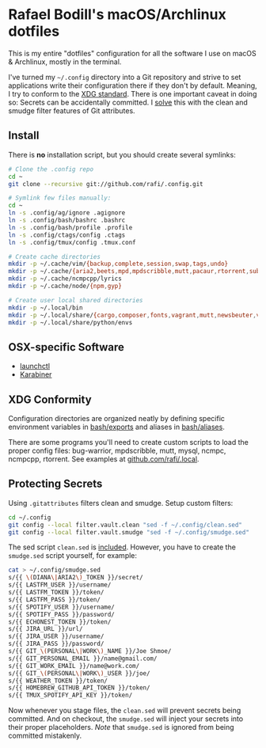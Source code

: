 # Rafael Bodill's macOS/Archlinux dotfiles

This is my entire "dotfiles" configuration for all the software I use on macOS
& Archlinux, mostly in the terminal.

I've turned my `~/.config` directory into a Git repository and strive to set
applications write their configuration there if they don't by default. Meaning,
I try to conform to the [XDG standard]. There is one important caveat in doing
so: Secrets can be accidentally committed. I [solve](#protecting-secrets) this
with the clean and smudge filter features of Git attributes.

## Install

There is **no** installation script, but you should create several symlinks:

```sh
# Clone the .config repo
cd ~
git clone --recursive git://github.com/rafi/.config.git

# Symlink few files manually:
cd ~
ln -s .config/ag/ignore .agignore
ln -s .config/bash/bashrc .bashrc
ln -s .config/bash/profile .profile
ln -s .config/ctags/config .ctags
ln -s .config/tmux/config .tmux.conf

# Create cache directories
mkdir -p ~/.cache/vim/{backup,complete,session,swap,tags,undo}
mkdir -p ~/.cache/{aria2,beets,mpd,mpdscribble,mutt,pacaur,rtorrent,subtitles,z}
mkdir -p ~/.cache/ncmpcpp/lyrics
mkdir -p ~/.cache/node/{npm,gyp}

# Create user local shared directories
mkdir -p ~/.local/bin
mkdir -p ~/.local/share/{cargo,composer,fonts,vagrant,mutt,newsbeuter,virtualbox}
mkdir -p ~/.local/share/python/envs
```

## OSX-specific Software

* [launchctl](./launch/)
* [Karabiner](./karabiner/)

## XDG Conformity

Configuration directories are organized neatly by defining
specific environment variables in [bash/exports](./bash/exports) and
aliases in [bash/aliases](./bash/aliases).

There are some programs you'll need to create custom scripts to load the
proper config files: bug-warrior, mpdscribble, mutt, mysql, ncmpc,
ncmpcpp, rtorrent. See examples at [github.com/rafi/.local].

## Protecting Secrets

Using `.gitattributes` filters clean and smudge. Setup custom filters:

```sh
cd ~/.config
git config --local filter.vault.clean "sed -f ~/.config/clean.sed"
git config --local filter.vault.smudge "sed -f ~/.config/smudge.sed"
```

The sed script `clean.sed` is [included](./clean.sed).
However, you have to create the `smudge.sed` script yourself, for example:

```sh
cat > ~/.config/smudge.sed
s/{{ \(DIANA\|ARIA2\)_TOKEN }}/secret/
s/{{ LASTFM_USER }}/username/
s/{{ LASTFM_TOKEN }}/token/
s/{{ LASTFM_PASS }}/token/
s/{{ SPOTIFY_USER }}/username/
s/{{ SPOTIFY_PASS }}/password/
s/{{ ECHONEST_TOKEN }}/token/
s/{{ JIRA_URL }}/url/
s/{{ JIRA_USER }}/username/
s/{{ JIRA_PASS }}/password/
s/{{ GIT_\(PERSONAL\|WORK\)_NAME }}/Joe Shmoe/
s/{{ GIT_PERSONAL_EMAIL }}/name@gmail.com/
s/{{ GIT_WORK_EMAIL }}/name@work.com/
s/{{ GIT_\(PERSONAL\|WORK\)_USER }}/joe/
s/{{ WEATHER_TOKEN }}/token/
s/{{ HOMEBREW_GITHUB_API_TOKEN }}/token/
s/{{ TMUX_SPOTIFY_API_KEY }}/token/
```

Now whenever you stage files, the `clean.sed` will prevent secrets being
committed. And on checkout, the `smudge.sed` will inject your secrets into
their proper placeholders. _Note_ that `smudge.sed` is ignored from being
committed mistakenly.

[XDG standard]: https://wiki.archlinux.org/index.php/XDG_Base_Directory
[github.com/rafi/.local]: https://github.com/rafi/.local/tree/master/bin
